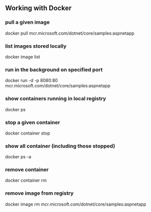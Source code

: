 ## Working with Docker

### pull a given image
docker pull mcr.microsoft.com/dotnet/core/samples:aspnetapp

### list images stored locally
docker image list

### run in the background on specified port
docker run -d -p 8080:80 mcr.microsoft.com/dotnet/core/samples:aspnetapp

### show containers running in local registry
docker ps

### stop a given container
docker container stop <NAME>

### show all container (including those stopped)
docker ps -a

### remove container 
docker container rm <NAME>

### remove image from registry
docker image rm mcr.microsoft.com/dotnet/core/samples:aspnetapp



